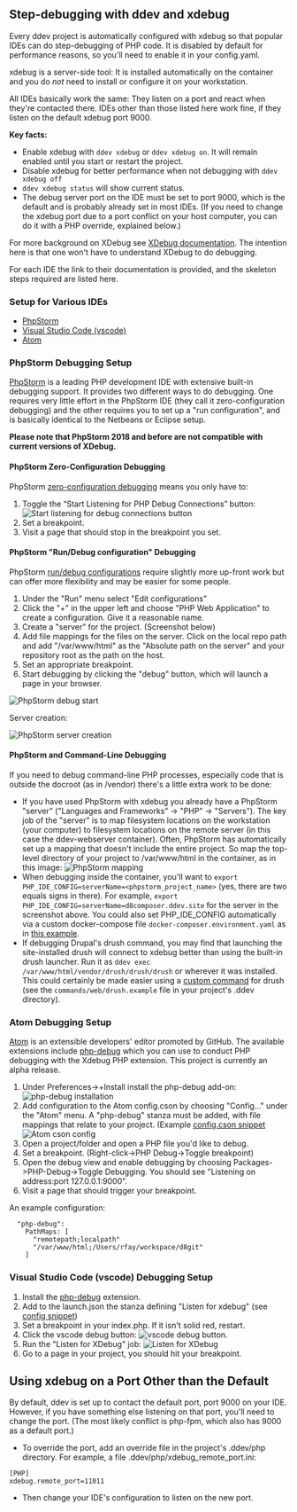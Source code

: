 ## Step-debugging with ddev and xdebug

Every ddev project is automatically configured with xdebug so that popular IDEs can do step-debugging of PHP code. It is disabled by default for performance reasons, so you'll need to enable it in your config.yaml.

xdebug is a server-side tool: It is installed automatically on the container and you do *not* need to install or configure it on your workstation.

All IDEs basically work the same: They listen on a port and react when they're contacted there. IDEs other than those listed here work fine, if they listen on the default xdebug port 9000.

**Key facts:**

* Enable xdebug with `ddev xdebug` or `ddev xdebug on`. It will remain enabled until you start or restart the project.
* Disable xdebug for better performance when not debugging with `ddev xdebug off`
* `ddev xdebug status` will show current status.
* The debug server port on the IDE must be set to port 9000, which is the default and is probably already set in most IDEs. (If you need to change the xdebug port due to a port conflict on your host computer, you can do it with a PHP override, explained below.)

For more background on XDebug see [XDebug documentation](https://xdebug.org/docs/remote). The intention here is that one won't have to understand XDebug to do debugging.

For each IDE the link to their documentation is provided, and the skeleton steps required are listed here.

### Setup for Various IDEs

* [PhpStorm](#phpstorm)
* [Visual Studio Code (vscode)](#vscode)
* [Atom](#atom)

<a name="phpstorm"></a>

### PhpStorm Debugging Setup

[PhpStorm](https://www.jetbrains.com/phpstorm/download) is a leading PHP development IDE with extensive built-in debugging support. It provides two different ways to do debugging. One requires very little effort in the PhpStorm IDE (they call it zero-configuration debugging) and the other requires you to set up a "run configuration", and is basically identical to the Netbeans or Eclipse setup.

**Please note that PhpStorm 2018 and before are not compatible with current versions of XDebug.**

#### PhpStorm Zero-Configuration Debugging

PhpStorm [zero-configuration debugging](https://confluence.jetbrains.com/display/PhpStorm/Zero-configuration+Web+Application+Debugging+with+Xdebug+and+PhpStorm) means you only have to:

1. Toggle the “Start Listening for PHP Debug Connections” button:
  ![Start listening for debug connections button](images/phpstorm_listen_for_debug_connections.png)
2. Set a breakpoint.
3. Visit a page that should stop in the breakpoint you set.

#### PhpStorm "Run/Debug configuration" Debugging

PhpStorm [run/debug configurations](https://www.jetbrains.com/help/phpstorm/creating-and-editing-run-debug-configurations.html) require slightly more up-front work but can offer more flexibility and may be easier for some people.

1. Under the "Run" menu select "Edit configurations"
2. Click the "+" in the upper left and choose "PHP Web Application" to create a configuration. Give it a reasonable name.
3. Create a "server" for the project. (Screenshot below)
4. Add file mappings for the files on the server. Click on the local repo path and add "/var/www/html" as the "Absolute path on the server" and your repository root as the path on the host.
5. Set an appropriate breakpoint.
6. Start debugging by clicking the "debug" button, which will launch a page in your browser.

![PhpStorm debug start](images/phpstorm_config_debug_button.png)

Server creation:

![PhpStorm server creation](images/phpstorm_config_server_config.png)

#### PhpStorm and Command-Line Debugging

If you need to debug command-line PHP processes, especially code that is outside the docroot (as in /vendor) there's a little extra work to be done:

* If you have used PhpStorm with xdebug you already have a PhpStorm "server" ("Languages and Frameworks" -> "PHP" -> "Servers"). The key job of the "server" is to map filesystem locations on the workstation (your computer) to filesystem locations on the remote server (in this case the ddev-webserver container). Often, PhpStorm has automatically set up a mapping that doesn't include the entire project. So map the top-level directory of your project to /var/www/html in the container, as in this image:
![PhpStorm mapping](images/PHPStormServerMapping.png)
* When debugging inside the container, you'll want to `export PHP_IDE_CONFIG=serverName=<phpstorm_project_name>` (yes, there are two equals signs in there).  For example, `export PHP_IDE_CONFIG=serverName=d8composer.ddev.site` for the server in the screenshot above. You could also set PHP_IDE_CONFIG automatically via a custom docker-compose file `docker-composer.environment.yaml` as in [this example](extend/custom-compose-files.md#docker-composeyaml-examples).
* If debugging Drupal's drush command, you may find that launching the site-installed drush will connect to xdebug better than using the built-in drush launcher. Run it as `ddev exec /var/www/html/vendor/drush/drush/drush` or wherever it was installed.  This could certainly be made easier using a [custom command](extend/custom-commands.md) for drush (see the `commands/web/drush.example` file in your project's .ddev directory).

<a name="atom"></a>

### Atom Debugging Setup

[Atom](https://atom.io/) is an extensible developers' editor promoted by GitHub. The available extensions include [php-debug](https://atom.io/packages/php-debug) which you can use to conduct PHP debugging with the Xdebug PHP extension. This project is currently an alpha release.

1. Under Preferences->+Install install the php-debug add-on:
![php-debug installation](images/atom_php_debug_install.png)
2. Add configuration to the Atom config.cson by choosing "Config..." under the "Atom" menu. A "php-debug" stanza must be added, with file mappings that relate to your project. (Example [config.cson snippet](snippets/atom_config_cson_snippet.txt)
![Atom cson config](images/atom_cson_config.png)
3. Open a project/folder and open a PHP file you'd like to debug.
4. Set a breakpoint. (Right-click->PHP Debug->Toggle breakpoint)
5. Open the debug view and enable debugging by choosing Packages->PHP-Debug->Toggle Debugging. You should see "Listening on address:port 127.0.0.1:9000".
6. Visit a page that should trigger your breakpoint.

An example configuration:

```
  "php-debug":
    PathMaps: [
      "remotepath;localpath"
      "/var/www/html;/Users/rfay/workspace/d8git"
    ]
```

<a name="vscode"></a>

### Visual Studio Code (vscode) Debugging Setup

1. Install the [php-debug](https://marketplace.visualstudio.com/items?itemName=felixfbecker.php-debug) extension.
2. Add to the launch.json the stanza defining "Listen for xdebug" (see [config snippet](snippets/vscode_listen_for_xdebug_snippet.txt))
3. Set a breakpoint in your index.php. If it isn't solid red, restart.
4. Click the vscode debug button: ![vscode debug button](images/vscode_debug_button.png).
5. Run the "Listen for XDebug" job: ![Listen for XDebug](images/vscode_run_listen_xdebug.png)
6. Go to a page in your project, you should hit your breakpoint.

## Using xdebug on a Port Other than the Default

By default, ddev is set up to contact the default port, port 9000 on your IDE. However, if you have something else listening on that port, you'll need to change the port. (The most likely conflict is php-fpm, which also has 9000 as a default port.)

* To override the port, add an override file in the project's .ddev/php directory. For example, a file .ddev/php/xdebug_remote_port.ini:

```
[PHP]
xdebug.remote_port=11011
```

* Then change your IDE's configuration to listen on the new port.
